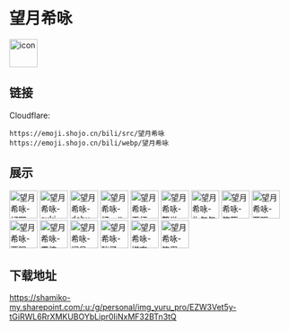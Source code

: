 # 望月希咏
<img src="https://emoji.shojo.cn/bili/src/望月希咏/icon.png" width="50" height="50" alt="icon">

## 链接
Cloudflare:
```
https://emoji.shojo.cn/bili/src/望月希咏
https://emoji.shojo.cn/bili/webp/望月希咏
```
## 展示
<img src="https://emoji.shojo.cn/bili/src/望月希咏/望月希咏-好耶.png" width="50" height="50" alt="望月希咏-好耶">
<img src="https://emoji.shojo.cn/bili/src/望月希咏/望月希咏-suki.png" width="50" height="50" alt="望月希咏-suki">
<img src="https://emoji.shojo.cn/bili/src/望月希咏/望月希咏-debu.png" width="50" height="50" alt="望月希咏-debu">
<img src="https://emoji.shojo.cn/bili/src/望月希咏/望月希咏-打call.png" width="50" height="50" alt="望月希咏-打call">
<img src="https://emoji.shojo.cn/bili/src/望月希咏/望月希咏-干杯.png" width="50" height="50" alt="望月希咏-干杯">
<img src="https://emoji.shojo.cn/bili/src/望月希咏/望月希咏-警觉.png" width="50" height="50" alt="望月希咏-警觉">
<img src="https://emoji.shojo.cn/bili/src/望月希咏/望月希咏-生气气.png" width="50" height="50" alt="望月希咏-生气气">
<img src="https://emoji.shojo.cn/bili/src/望月希咏/望月希咏-笑死.png" width="50" height="50" alt="望月希咏-笑死">
<img src="https://emoji.shojo.cn/bili/src/望月希咏/望月希咏-两眼一亮.png" width="50" height="50" alt="望月希咏-两眼一亮">
<img src="https://emoji.shojo.cn/bili/src/望月希咏/望月希咏-两眼一黑.png" width="50" height="50" alt="望月希咏-两眼一黑">
<img src="https://emoji.shojo.cn/bili/src/望月希咏/望月希咏-震惊.png" width="50" height="50" alt="望月希咏-震惊">
<img src="https://emoji.shojo.cn/bili/src/望月希咏/望月希咏-问号.png" width="50" height="50" alt="望月希咏-问号">
<img src="https://emoji.shojo.cn/bili/src/望月希咏/望月希咏-酸了.png" width="50" height="50" alt="望月希咏-酸了">
<img src="https://emoji.shojo.cn/bili/src/望月希咏/望月希咏-嫌弃.png" width="50" height="50" alt="望月希咏-嫌弃">
<img src="https://emoji.shojo.cn/bili/src/望月希咏/望月希咏-笨蛋.png" width="50" height="50" alt="望月希咏-笨蛋">

## 下载地址

https://shamiko-my.sharepoint.com/:u:/g/personal/img_yuru_pro/EZW3Vet5y-tGiRWL6RrXMKUBOYbLipr0IiNxMF32BTn3tQ